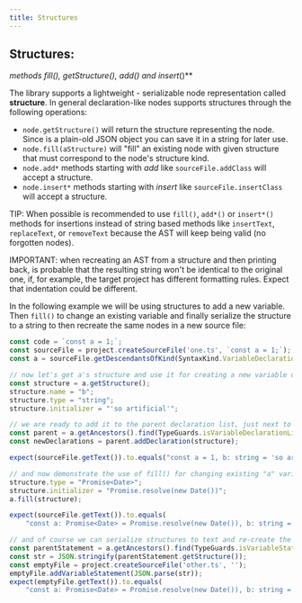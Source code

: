 ```yaml
---
title: Structures
---
```


## Structures: 

**methods fill(), getStructure(), add*() and insert*()**

The library supports a lightweight - serializable node representation called **structure**. In general declaration-like nodes supports structures through the following operations: 

 * `node.getStructure()` will return the structure representing the node. Since is a plain-old JSON object you can save it in a string for later use. 
 * `node.fill(aStructure)` will "fill" an existing node with given structure that must correspond to the node's structure kind. 
 * `node.add*` methods starting with *add* like `sourceFile.addClass` will accept a structure.
 * `node.insert*` methods starting with *insert* like `sourceFile.insertClass` will accept a structure.

TIP: When possible is recommended to use `fill()`, `add*()` or `insert*()` methods for insertions instead of string based methods like `insertText`, `replaceText`, or `removeText` because the AST will keep being valid (no forgotten nodes).

IMPORTANT: when recreating an AST from a structure and then printing back, is probable that the resulting string won't be identical to the original one, if, for example, the target project has different formatting rules. Expect that indentation could be different.  

In the following example we will be using structures to add a new variable. Then `fill()` to change an existing variable and finally serialize the structure to a string to then recreate the same nodes in a new source file: 

```ts
const code = `const a = 1;`;
const sourceFile = project.createSourceFile('one.ts', `const a = 1;`);
const a = sourceFile.getDescendantsOfKind(SyntaxKind.VariableDeclaration)[0];

// now let's get a's structure and use it for creating a new variable declaration.
const structure = a.getStructure();
structure.name = "b";
structure.type = "string";
structure.initializer = "'so artificial'";

// we are ready to add it to the parent declaration list, just next to "a".
const parent = a.getAncestors().find(TypeGuards.isVariableDeclarationList)!;
const newDeclarations = parent.addDeclaration(structure);

expect(sourceFile.getText()).to.equals("const a = 1, b: string = 'so artificial';");

// and now demonstrate the use of fill() for changing existing "a" variable:
structure.type = "Promise<Date>";
structure.initializer = "Promise.resolve(new Date())";
a.fill(structure);

expect(sourceFile.getText()).to.equals(
    "const a: Promise<Date> = Promise.resolve(new Date()), b: string = 'so artificial';");

// and of course we can serialize structures to text and re-create the nodes after:
const parentStatement = a.getAncestors().find(TypeGuards.isVariableStatement)!;
const str = JSON.stringify(parentStatement.getStructure());
const emptyFile = project.createSourceFile('other.ts', '');
emptyFile.addVariableStatement(JSON.parse(str));
expect(emptyFile.getText()).to.equals(
    "const a: Promise<Date> = Promise.resolve(new Date()), b: string = 'so artificial';\n");
```
